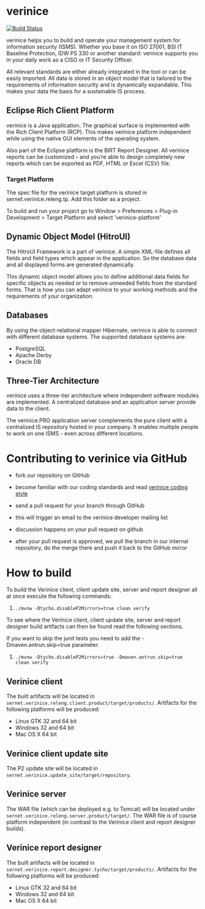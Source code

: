 # verinice

[![Build Status](https://travis-ci.org/SimonScholz/verinice.svg?branch=master)](https://travis-ci.org/SimonScholz/verinice)

verinice helps you to build and operate your management system for
information security (ISMS). Whether you base it on ISO 27001, BSI IT
Baseline Protection, IDW PS 330 or another standard: verinice supports
you in your daily work as a CISO or IT Security Officer.

All relevant standards are either already integrated in the tool or can
be easily imported. All data is stored in an object model that is
tailored to the requirements of information security and is dynamically
expandable. This makes your data the basis for a sustainable IS process.

## Eclipse Rich Client Platform

verinice is a Java application. The graphical surface is implemented
with the Rich Client Platform (RCP). This makes verinice platform
independent while using the native GUI elements of the operating system.

Also part of the Eclipse platform is the BIRT Report Designer. All
verinice reports can be customized – and you’re able to design
completely new reports which can be exported as PDF, HTML or Excel (CSV)
file.

### Target Platform

The spec file for the verinice target platform is stored in
sernet.verinice.releng.tp. Add this folder as a project.

To build and run your project go to Window > Preferences > Plug-in
Development > Target Platform and select 'verinice-platform'

## Dynamic Object Model (HitroUI)

The HitroUI Framework is a part of verinice. A simple XML-file defines
all fields and field types which appear in the application. So the
database data and all displayed forms are generated dynamically.

This dynamic object model allows you to define additional data fields
for specific objects as needed or to remove unneeded fields from the
standard forms. That is how you can adapt verinice to your working
methods and the requirements of your organization.

## Databases


By using the object-relational mapper Hibernate, verinice is able to
connect with different database systems. The supported database systems
are:

- PostgreSQL
- Apache Derby
- Oracle DB

## Three-Tier Architecture


verinice uses a three-tier architecture where independent software
modules are implemented. A centralized database and an application
server provide data to the client.

The verinice.PRO application server complements the pure client with a
centralized IS repository hosted in your company. It enables multiple
people to work on one ISMS - even across different locations.

# Contributing to verinice via GitHub

- fork our repository on GitHub

- become familiar with our coding standards and read [verinice coding
  style](CODINGSTYLE.md)

- send a pull request for your branch through GitHub

- this will trigger an email to the verinice developer mailing list

- discussion happens on your pull request on github

- after your pull request is approved, we pull the branch in our
  internal repository, do the merge there and push it back to the
  GitHub mirror

# How to build

To build the Verinice client, client update site, server and
report designer all at once execute the following commands:

1. `./mvnw -Dtycho.disableP2Mirrors=true clean verify`

To see where the Verinice client, client update site, server
and report designer build artifacts can then be found
read the following sections.

If you want to skip the junit tests you need to add the -Dmaven.antrun.skip=true parameter.

1. `./mvnw -Dtycho.disableP2Mirrors=true -Dmaven.antrun.skip=true  clean verify`

## Verinice client

The built artifacts will be located in
`sernet.verinice.releng.client.product/target/products/`.
Artifacts for the following platforms will be produced:

* Linux GTK 32 and 64 bit
* Windows 32 and 64 bit
* Mac OS X 64 bit

## Verinice client update site

The P2 update site will be located in
`sernet.verinice.update_site/target/repository`.

## Verinice server

The WAR file (which can be deployed e.g. to Tomcat)
will be located under `sernet.verinice.releng.server.product/target/`.
The WAR file is of course platform independent (in contrast to
the Verinice client and report designer builds).

## Verinice report designer

The built artifacts will be located in
`sernet.verinice.report.designer.tycho/target/products/`.
Artifacts for the following platforms will be produced:

* Linux GTK 32 and 64 bit
* Windows 32 and 64 bit
* Mac OS X 64 bit
